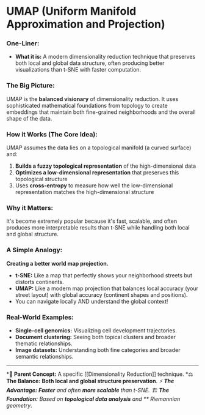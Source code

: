 # UMAP (Uniform Manifold Approximation and Projection)

### One-Liner:
*   **What it is:** A modern dimensionality reduction technique that preserves both local and global data structure, often producing better visualizations than t-SNE with faster computation.

### The Big Picture:
UMAP is the **balanced visionary** of dimensionality reduction. It uses sophisticated mathematical foundations from topology to create embeddings that maintain both fine-grained neighborhoods and the overall shape of the data.

### How it Works (The Core Idea):
UMAP assumes the data lies on a topological manifold (a curved surface) and:
1.  **Builds a fuzzy topological representation** of the high-dimensional data
2.  **Optimizes a low-dimensional representation** that preserves this topological structure
3.  Uses **cross-entropy** to measure how well the low-dimensional representation matches the high-dimensional structure

### Why it Matters:
It's become extremely popular because it's fast, scalable, and often produces more interpretable results than t-SNE while handling both local and global structure.

### A Simple Analogy:
**Creating a better world map projection.**
*   **t-SNE:** Like a map that perfectly shows your neighborhood streets but distorts continents.
*   **UMAP:** Like a modern map projection that balances local accuracy (your street layout) with global accuracy (continent shapes and positions).
*   You can navigate locally AND understand the global context!

### Real-World Examples:
*   **Single-cell genomics:** Visualizing cell development trajectories.
*   **Document clustering:** Seeing both topical clusters and broader thematic relationships.
*   **Image datasets:** Understanding both fine categories and broader semantic relationships.

---
*🌳 **Parent Concept:** A specific [[Dimensionality Reduction]] technique.
*⚖️ **The Balance:** **Both local and global structure preservation**.
*⚡ **The Advantage:** **Faster** and often **more scalable** than t-SNE.
*🏗️ **The Foundation:** Based on **topological data analysis** and ** Riemannian geometry**.

